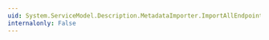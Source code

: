 ```yaml
---
uid: System.ServiceModel.Description.MetadataImporter.ImportAllEndpoints
internalonly: False
---
```

